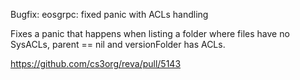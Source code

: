 Bugfix: eosgrpc: fixed panic with ACLs handling

Fixes a panic that happens when listing a folder where
files have no SysACLs, parent == nil and versionFolder has ACLs.

https://github.com/cs3org/reva/pull/5143

